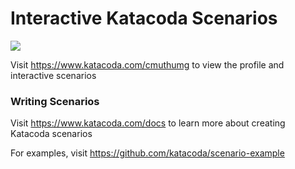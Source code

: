 # Interactive Katacoda Scenarios

[![](http://shields.katacoda.com/katacoda/cmuthumg/count.svg)](https://www.katacoda.com/cmuthumg "Get your profile on Katacoda.com")

Visit https://www.katacoda.com/cmuthumg to view the profile and interactive scenarios

### Writing Scenarios
Visit https://www.katacoda.com/docs to learn more about creating Katacoda scenarios

For examples, visit https://github.com/katacoda/scenario-example
